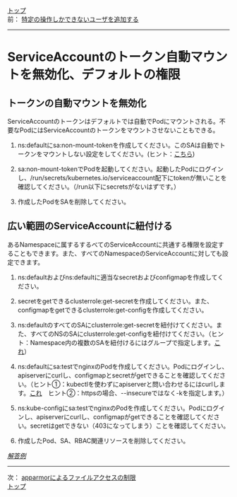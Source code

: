 [トップ](../README.md)  
前： [特定の操作しかできないユーザを追加する](user.md)  

---

# ServiceAccountのトークン自動マウントを無効化、デフォルトの権限

## トークンの自動マウントを無効化

ServiceAccountのトークンはデフォルトでは自動でPodにマウントされる。不要なPodにはServiceAccountのトークンをマウントさせないこともできる。

1. ns:defaultにsa:non-mount-tokenを作成してください。このSAは自動でトークンをマウントしない設定をしてください。(ヒント：[こちら](https://kubernetes.io/docs/tasks/configure-pod-container/configure-service-account/#use-the-default-service-account-to-access-the-api-server))

2. sa:non-mount-tokenでPodを起動してください。起動したPodにログインし、/run/secrets/kubernetes.io/serviceaccount配下にtokenが無いことを確認してください。（/run以下にsecretsがないはずです。）

3. 作成したPodをSAを削除してください。

## 広い範囲のServiceAccountに紐付ける

あるNamespaceに属するするべてのServiceAccountに共通する権限を設定することもできます。また、すべてのNamespaceのServiceAccountに対しても設定できます。

1. ns:defaultおよびns:defaultに適当なsecretおよびconfigmapを作成してください。

2. secretをgetできるclusterrole:get-secretを作成してください。また、configmapをgetできるclusterrole:get-configを作成してください。

3. ns:defaultのすべてのSAにclusterrole:get-secretを紐付けてください。また、すべてのNSのSAにclusterrole:get-configを紐付けてください。（ヒント：Namespace内の複数のSAを紐付けるにはグループで指定します。[これ](https://kubernetes.io/docs/reference/access-authn-authz/rbac/#referring-to-subjects)）

4. ns:defaultにsa:testでnginxのPodを作成してください。Podにログインし、apiserverにcurlし、configmapとsecretがgetできることを確認してください。（ヒント①：kubectlを使わずにapiserverと問い合わせるにはcurlします。[これ](https://kubernetes.io/docs/tasks/administer-cluster/access-cluster-api/#without-kubectl-proxy)　ヒント②：httpsの場合、--insecureではなく-kを指定します。）

5. ns:kube-configにsa:testでnginxのPodを作成してください。Podにログインし、apiserverにcurlし、configmapがgetできることを確認してください。secretはgetできない（403になってしまう）ことを確認してください。

6. 作成したPod、SA、RBAC関連リソースを削除してください。

[*解答例*](../ans/serviceaccount.md)  

---

次： [apparmorによるファイルアクセスの制限](apparmor.md)  
[トップ](../README.md)  

